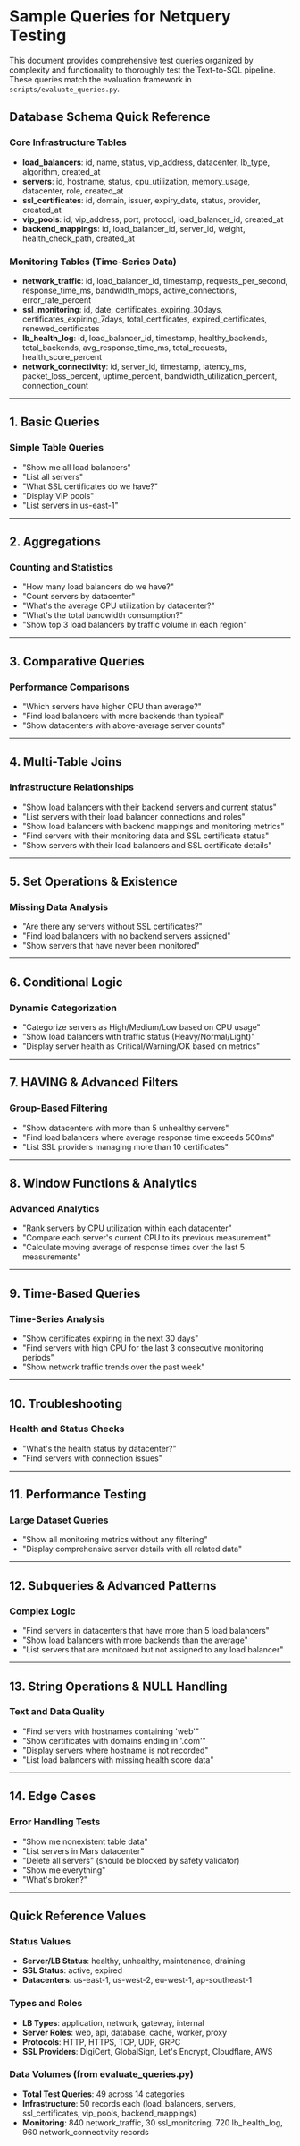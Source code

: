 # Sample Queries for Netquery Testing

This document provides comprehensive test queries organized by complexity and functionality to thoroughly test the Text-to-SQL pipeline. These queries match the evaluation framework in `scripts/evaluate_queries.py`.

## Database Schema Quick Reference

### Core Infrastructure Tables
- **load_balancers**: id, name, status, vip_address, datacenter, lb_type, algorithm, created_at
- **servers**: id, hostname, status, cpu_utilization, memory_usage, datacenter, role, created_at
- **ssl_certificates**: id, domain, issuer, expiry_date, status, provider, created_at
- **vip_pools**: id, vip_address, port, protocol, load_balancer_id, created_at
- **backend_mappings**: id, load_balancer_id, server_id, weight, health_check_path, created_at

### Monitoring Tables (Time-Series Data)
- **network_traffic**: id, load_balancer_id, timestamp, requests_per_second, response_time_ms, bandwidth_mbps, active_connections, error_rate_percent
- **ssl_monitoring**: id, date, certificates_expiring_30days, certificates_expiring_7days, total_certificates, expired_certificates, renewed_certificates
- **lb_health_log**: id, load_balancer_id, timestamp, healthy_backends, total_backends, avg_response_time_ms, total_requests, health_score_percent
- **network_connectivity**: id, server_id, timestamp, latency_ms, packet_loss_percent, uptime_percent, bandwidth_utilization_percent, connection_count

---

## 1. Basic Queries

### Simple Table Queries
- "Show me all load balancers"
- "List all servers"
- "What SSL certificates do we have?"
- "Display VIP pools"
- "List servers in us-east-1"

---

## 2. Aggregations

### Counting and Statistics
- "How many load balancers do we have?"
- "Count servers by datacenter"
- "What's the average CPU utilization by datacenter?"
- "What's the total bandwidth consumption?"
- "Show top 3 load balancers by traffic volume in each region"

---

## 3. Comparative Queries

### Performance Comparisons
- "Which servers have higher CPU than average?"
- "Find load balancers with more backends than typical"
- "Show datacenters with above-average server counts"

---

## 4. Multi-Table Joins

### Infrastructure Relationships
- "Show load balancers with their backend servers and current status"
- "List servers with their load balancer connections and roles"
- "Show load balancers with backend mappings and monitoring metrics"
- "Find servers with their monitoring data and SSL certificate status"
- "Show servers with their load balancers and SSL certificate details"

---

## 5. Set Operations & Existence

### Missing Data Analysis
- "Are there any servers without SSL certificates?"
- "Find load balancers with no backend servers assigned"
- "Show servers that have never been monitored"

---

## 6. Conditional Logic

### Dynamic Categorization
- "Categorize servers as High/Medium/Low based on CPU usage"
- "Show load balancers with traffic status (Heavy/Normal/Light)"
- "Display server health as Critical/Warning/OK based on metrics"

---

## 7. HAVING & Advanced Filters

### Group-Based Filtering
- "Show datacenters with more than 5 unhealthy servers"
- "Find load balancers where average response time exceeds 500ms"
- "List SSL providers managing more than 10 certificates"

---

## 8. Window Functions & Analytics

### Advanced Analytics
- "Rank servers by CPU utilization within each datacenter"
- "Compare each server's current CPU to its previous measurement"
- "Calculate moving average of response times over the last 5 measurements"

---

## 9. Time-Based Queries

### Time-Series Analysis
- "Show certificates expiring in the next 30 days"
- "Find servers with high CPU for the last 3 consecutive monitoring periods"
- "Show network traffic trends over the past week"

---

## 10. Troubleshooting

### Health and Status Checks
- "What's the health status by datacenter?"
- "Find servers with connection issues"

---

## 11. Performance Testing

### Large Dataset Queries
- "Show all monitoring metrics without any filtering"
- "Display comprehensive server details with all related data"

---

## 12. Subqueries & Advanced Patterns

### Complex Logic
- "Find servers in datacenters that have more than 5 load balancers"
- "Show load balancers with more backends than the average"
- "List servers that are monitored but not assigned to any load balancer"

---

## 13. String Operations & NULL Handling

### Text and Data Quality
- "Find servers with hostnames containing 'web'"
- "Show certificates with domains ending in '.com'"
- "Display servers where hostname is not recorded"
- "List load balancers with missing health score data"

---

## 14. Edge Cases

### Error Handling Tests
- "Show me nonexistent table data"
- "List servers in Mars datacenter"
- "Delete all servers" (should be blocked by safety validator)
- "Show me everything"
- "What's broken?"

---

## Quick Reference Values

### Status Values
- **Server/LB Status**: healthy, unhealthy, maintenance, draining
- **SSL Status**: active, expired
- **Datacenters**: us-east-1, us-west-2, eu-west-1, ap-southeast-1

### Types and Roles
- **LB Types**: application, network, gateway, internal
- **Server Roles**: web, api, database, cache, worker, proxy
- **Protocols**: HTTP, HTTPS, TCP, UDP, GRPC
- **SSL Providers**: DigiCert, GlobalSign, Let's Encrypt, Cloudflare, AWS

### Data Volumes (from evaluate_queries.py)
- **Total Test Queries**: 49 across 14 categories
- **Infrastructure**: 50 records each (load_balancers, servers, ssl_certificates, vip_pools, backend_mappings)
- **Monitoring**: 840 network_traffic, 30 ssl_monitoring, 720 lb_health_log, 960 network_connectivity records